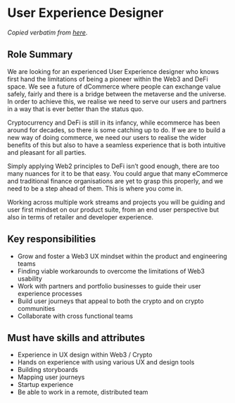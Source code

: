 # User Experience Designer

_Copied verbatim from [here](https://boards.greenhouse.io/bosonprotocol/jobs/4329321003)_.

## Role Summary

We are looking for an experienced User Experience designer who knows first hand the limitations of being a pioneer within the Web3 and DeFi space. We see a future of dCommerce where people can exchange value safely, fairly and there is a bridge between the metaverse and the universe. In order to achieve this, we realise we need to serve our users and partners in a way that is ever better than the status quo.

Cryptocurrency and DeFi is still in its infancy, while ecommerce has been around for decades, so there is some catching up to do. If we are to build a new way of doing commerce, we need our users to realise the wider benefits of this but also to have a seamless experience that is both intuitive and pleasant for all parties.

Simply applying Web2 principles to DeFi isn’t good enough, there are too many nuances for it to be that easy. You could argue that many eCommerce and traditional finance organisations are yet to grasp this properly, and we need to be a step ahead of them. This is where you come in.

Working across multiple work streams and projects you will be guiding and user first mindset on our product suite, from an end user perspective but also in terms of retailer and developer experience.


## Key responsibilities 

- Grow and foster a Web3 UX mindset within the product and engineering teams
- Finding viable workarounds to overcome the limitations of Web3 usability
- Work with partners and portfolio businesses to guide their user experience processes
- Build user journeys that appeal to both the crypto and on crypto communities
- Collaborate with cross functional teams


## Must have skills and attributes

- Experience in UX design within Web3 / Crypto
- Hands on experience with using various UX and design tools
- Building storyboards 
- Mapping user journeys 
- Startup experience
- Be able to work in a remote, distributed team

